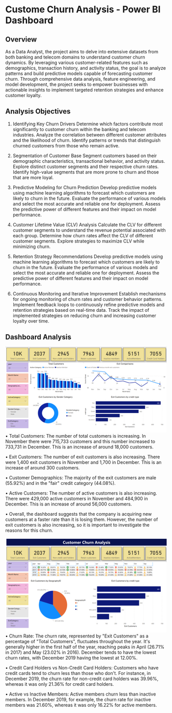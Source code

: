 # Custome Churn Analysis - Power BI Dashboard

## Overview
As a Data Analyst, the project aims to delve into extensive datasets from both banking and telecom domains to understand customer churn dynamics. By leveraging various customer-related features such as demographics, transaction history, and activity status, the goal is to analyze patterns and build predictive models capable of forecasting customer churn. Through comprehensive data analysis, feature engineering, and model development, the project seeks to empower businesses with actionable insights to implement targeted retention strategies and enhance customer loyalty.

## Analysis Objectives
1. Identifying Key Churn Drivers
Determine which factors contribute most significantly to customer churn within the banking and telecom industries. Analyze the correlation between different customer attributes and the likelihood of churn. Identify patterns or trends that distinguish churned customers from those who remain active.

2. Segmentation of Customer Base
Segment customers based on their demographic characteristics, transactional behavior, and activity status. Explore distinct customer segments and their respective churn rates. Identify high-value segments that are more prone to churn and those that are more loyal.

3. Predictive Modeling for Churn Prediction
Develop predictive models using machine learning algorithms to forecast which customers are likely to churn in the future. Evaluate the performance of various models and select the most accurate and reliable one for deployment. Assess the predictive power of different features and their impact on model performance.

4. Customer Lifetime Value (CLV) Analysis
Calculate the CLV for different customer segments to understand the revenue potential associated with each group. Determine how churn rates affect the CLV of different customer segments. Explore strategies to maximize CLV while minimizing churn.

5. Retention Strategy Recommendations
Develop predictive models using machine learning algorithms to forecast which customers are likely to churn in the future. Evaluate the performance of various models and select the most accurate and reliable one for deployment. Assess the predictive power of different features and their impact on model performance.

6. Continuous Monitoring and Iterative Improvement
Establish mechanisms for ongoing monitoring of churn rates and customer behavior patterns. Implement feedback loops to continuously refine predictive models and retention strategies based on real-time data. Track the impact of implemented strategies on reducing churn and increasing customer loyalty
over time.

## Dashboard Analysis
![Dashboard Snapshot](Snapshot_Churn_1.png)
• Total Customers: The number of total customers is increasing. In November there were 715,733 customers and this number increased to 733,731 in December. This is an increase of around 18,000 customers.

• Exit Customers: The number of exit customers is also increasing. There were 1,400 exit customers in November and 1,700 in December. This is an increase of around 300 customers.

• Customer Demographics: The majority of the exit customers are male (55.92%) and in the "fair" credit category (44.08%).

• Active Customers: The number of active customers is also increasing. There were 429,000 active customers in November and 484,900 in December. This is an increase of around 56,000 customers.

• Overall, the dashboard suggests that the company is acquiring new customers at a faster rate than it is losing them. However, the number of exit customers is also increasing, so it is important to investigate the reasons for this churn.

![Dashboard Snapshot](Snapshot_Churn_2.png)
• Churn Rate: The churn rate, represented by "Exit Customers" as a percentage of "Total Customers", fluctuates throughout the year. It's generally higher in the first half of the year, reaching peaks in April (26.71% in 2017) and May (23.02% in 2016). December tends to have the lowest churn rates, with December 2019 having the lowest at 12.00%.

• Credit Card Holders vs Non-Credit Card Holders: Customers who have credit cards tend to churn less than those who don't. For instance, in December 2019, the churn rate for non-credit card holders was 39.96%, whereas it was only 21.36% for credit card holders.

• Active vs Inactive Members: Active members churn less than inactive members. In December 2019, for example, the churn rate for inactive members was 21.60%, whereas it was only 16.22% for active members.
